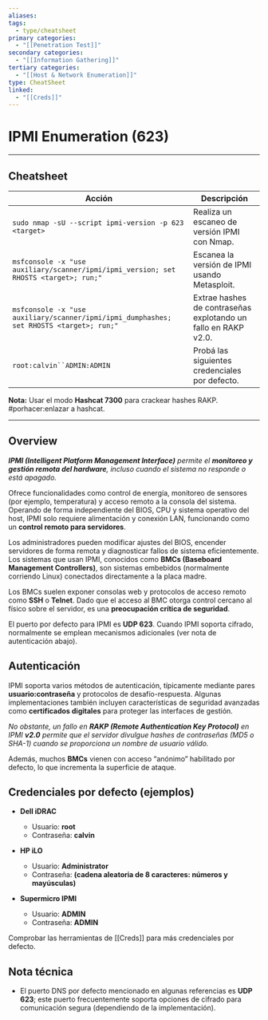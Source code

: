 ```yaml
---
aliases:
tags:
  - type/cheatsheet
primary categories:
  - "[[Penetration Test]]"
secondary categories:
  - "[[Information Gathering]]"
tertiary categories:
  - "[[Host & Network Enumeration]]"
type: CheatSheet
linked:
  - "[[Creds]]"
---
```

# IPMI Enumeration (623)

***

## Cheatsheet

|**Acción**|**Descripción**|
|---|---|
|`sudo nmap -sU --script ipmi-version -p 623 <target>`|Realiza un escaneo de versión IPMI con Nmap.|
|`msfconsole -x "use auxiliary/scanner/ipmi/ipmi_version; set RHOSTS <target>; run;"`|Escanea la versión de IPMI usando Metasploit.|
|`msfconsole -x "use auxiliary/scanner/ipmi/ipmi_dumphashes; set RHOSTS <target>; run;"`|Extrae hashes de contraseñas explotando un fallo en RAKP v2.0.|
|`root:calvin``ADMIN:ADMIN`|Probá las siguientes credenciales por defecto.|
**Nota:** Usar el modo **Hashcat 7300** para crackear hashes RAKP. #porhacer:enlazar a hashcat.

***

## Overview

***IPMI (Intelligent Platform Management Interface)** permite el **monitoreo y gestión remota del hardware**, incluso cuando el sistema no responde o está apagado.*

Ofrece funcionalidades como control de energía, monitoreo de sensores (por ejemplo, temperatura) y acceso remoto a la consola del sistema. Operando de forma independiente del BIOS, CPU y sistema operativo del host, IPMI solo requiere alimentación y conexión LAN, funcionando como un **control remoto para servidores**.

Los administradores pueden modificar ajustes del BIOS, encender servidores de forma remota y diagnosticar fallos de sistema eficientemente. Los sistemas que usan IPMI, conocidos como **BMCs (Baseboard Management Controllers)**, son sistemas embebidos (normalmente corriendo Linux) conectados directamente a la placa madre.

Los BMCs suelen exponer consolas web y protocolos de acceso remoto como **SSH** o **Telnet**. Dado que el acceso al BMC otorga control cercano al físico sobre el servidor, es una **preocupación crítica de seguridad**.

El puerto por defecto para IPMI es **UDP 623**. Cuando IPMI soporta cifrado, normalmente se emplean mecanismos adicionales (ver nota de autenticación abajo).

## Autenticación

IPMI soporta varios métodos de autenticación, típicamente mediante pares **usuario:contraseña** y protocolos de desafío-respuesta. Algunas implementaciones también incluyen características de seguridad avanzadas como **certificados digitales** para proteger las interfaces de gestión.

*No obstante, un fallo en **RAKP (Remote Authentication Key Protocol)** en IPMI **v2.0** permite que el servidor divulgue hashes de contraseñas (MD5 o SHA-1) cuando se proporciona un nombre de usuario válido.*

Además, muchos **BMCs** vienen con acceso “anónimo” habilitado por defecto, lo que incrementa la superficie de ataque.

## Credenciales por defecto (ejemplos)

- **Dell iDRAC**
    - Usuario: **root**
    - Contraseña: **calvin**
        
- **HP iLO**
    - Usuario: **Administrator**
    - Contraseña: **(cadena aleatoria de 8 caracteres: números y mayúsculas)**
        
- **Supermicro IPMI**
    - Usuario: **ADMIN**
    - Contraseña: **ADMIN**

Comprobar las herramientas de [[Creds]] para más credenciales por defecto.

## Nota técnica

- El puerto DNS por defecto mencionado en algunas referencias es **UDP 623**; este puerto frecuentemente soporta opciones de cifrado para comunicación segura (dependiendo de la implementación).